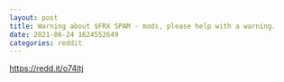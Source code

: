```yaml
--- 
layout: post 
title: Warning about $FRX SPAM - mods, please help with a warning. 
date: 2021-06-24 1624552649 
categories: reddit 
--- 
```

https://redd.it/o74ltj